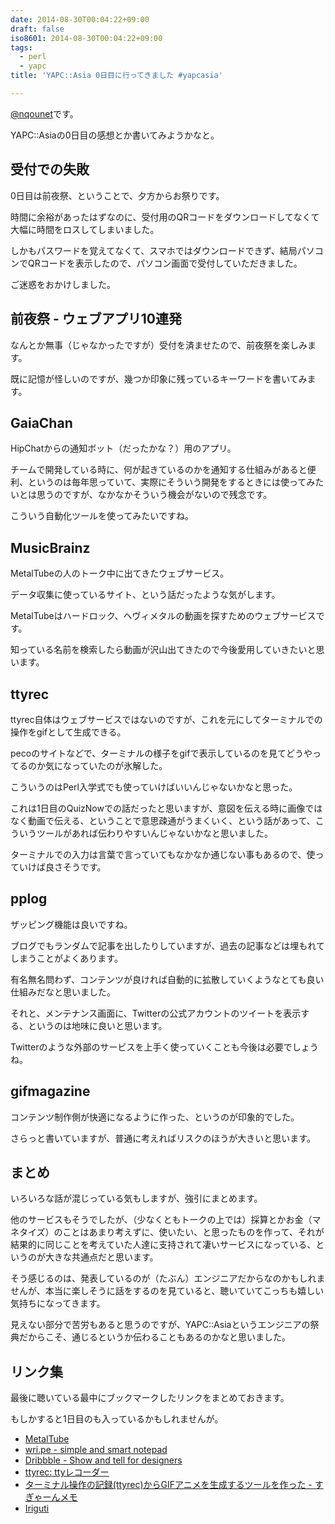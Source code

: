 ```yaml
---
date: 2014-08-30T00:04:22+09:00
draft: false
iso8601: 2014-08-30T00:04:22+09:00
tags:
  - perl
  - yapc
title: 'YAPC::Asia 0日目に行ってきました #yapcasia'

---
```


[@nqounet](https://twitter.com/nqounet)です。

YAPC::Asiaの0日目の感想とか書いてみようかなと。

## 受付での失敗

0日目は前夜祭、ということで、夕方からお祭りです。

時間に余裕があったはずなのに、受付用のQRコードをダウンロードしてなくて大幅に時間をロスしてしまいました。

しかもパスワードを覚えてなくて、スマホではダウンロードできず、結局パソコンでQRコードを表示したので、パソコン画面で受付していただきました。

ご迷惑をおかけしました。

## 前夜祭 - ウェブアプリ10連発

なんとか無事（じゃなかったですが）受付を済ませたので、前夜祭を楽しみます。

既に記憶が怪しいのですが、幾つか印象に残っているキーワードを書いてみます。

## GaiaChan

HipChatからの通知ボット（だったかな？）用のアプリ。

チームで開発している時に、何が起きているのかを通知する仕組みがあると便利、というのは毎年思っていて、実際にそういう開発をするときには使ってみたいとは思うのですが、なかなかそういう機会がないので残念です。

こういう自動化ツールを使ってみたいですね。

## MusicBrainz

MetalTubeの人のトーク中に出てきたウェブサービス。

データ収集に使っているサイト、という話だったような気がします。

MetalTubeはハードロック、ヘヴィメタルの動画を探すためのウェブサービスです。

知っている名前を検索したら動画が沢山出てきたので今後愛用していきたいと思います。

## ttyrec

ttyrec自体はウェブサービスではないのですが、これを元にしてターミナルでの操作をgifとして生成できる。

pecoのサイトなどで、ターミナルの様子をgifで表示しているのを見てどうやってるのか気になっていたのが氷解した。

こういうのはPerl入学式でも使っていけばいいんじゃないかなと思った。

これは1日目のQuizNowでの話だったと思いますが、意図を伝える時に画像ではなく動画で伝える、ということで意思疎通がうまくいく、という話があって、こういうツールがあれば伝わりやすいんじゃないかなと思いました。

ターミナルでの入力は言葉で言っていてもなかなか通じない事もあるので、使っていけば良さそうです。

## pplog

ザッピング機能は良いですね。

ブログでもランダムで記事を出したりしていますが、過去の記事などは埋もれてしまうことがよくあります。

有名無名問わず、コンテンツが良ければ自動的に拡散していくようなとても良い仕組みだなと思いました。

それと、メンテナンス画面に、Twitterの公式アカウントのツイートを表示する、というのは地味に良いと思います。

Twitterのような外部のサービスを上手く使っていくことも今後は必要でしょうね。

## gifmagazine

コンテンツ制作側が快適になるように作った、というのが印象的でした。

さらっと書いていますが、普通に考えればリスクのほうが大きいと思います。

## まとめ

いろいろな話が混じっている気もしますが、強引にまとめます。

他のサービスもそうでしたが、（少なくともトークの上では）採算とかお金（マネタイズ）のことはあまり考えずに、使いたい、と思ったものを作って、それが結果的に同じことを考えていた人達に支持されて凄いサービスになっている、というのが大きな共通点だと思います。

そう感じるのは、発表しているのが（たぶん）エンジニアだからなのかもしれませんが、本当に楽しそうに話をするのを見ていると、聴いていてこっちも嬉しい気持ちになってきます。

見えない部分で苦労もあると思うのですが、YAPC::Asiaというエンジニアの祭典だからこそ、通じるというか伝わることもあるのかなと思いました。

## リンク集

最後に聴いている最中にブックマークしたリンクをまとめておきます。

もしかすると1日目のも入っているかもしれませんが。

- [MetalTube](http://hrhm.info/)
- [wri.pe - simple and smart notepad](https://wri.pe/)
- [Dribbble - Show and tell for designers](https://dribbble.com/)
- [ttyrec: ttyレコーダー](http://0xcc.net/ttyrec/)
- [ターミナル操作の記録(ttyrec)からGIFアニメを生成するツールを作った - すぎゃーんメモ](http://d.hatena.ne.jp/sugyan/20140719/1405729672)
- [Iriguti](http://iriguti.ongaeshi.me/)
